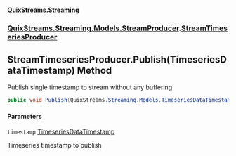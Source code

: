 #### [QuixStreams.Streaming](index.md 'index')
### [QuixStreams.Streaming.Models.StreamProducer](QuixStreams.Streaming.Models.StreamProducer.md 'QuixStreams.Streaming.Models.StreamProducer').[StreamTimeseriesProducer](StreamTimeseriesProducer.md 'QuixStreams.Streaming.Models.StreamProducer.StreamTimeseriesProducer')

## StreamTimeseriesProducer.Publish(TimeseriesDataTimestamp) Method

Publish single timestamp to stream without any buffering

```csharp
public void Publish(QuixStreams.Streaming.Models.TimeseriesDataTimestamp timestamp);
```
#### Parameters

<a name='QuixStreams.Streaming.Models.StreamProducer.StreamTimeseriesProducer.Publish(QuixStreams.Streaming.Models.TimeseriesDataTimestamp).timestamp'></a>

`timestamp` [TimeseriesDataTimestamp](TimeseriesDataTimestamp.md 'QuixStreams.Streaming.Models.TimeseriesDataTimestamp')

Timeseries timestamp to publish